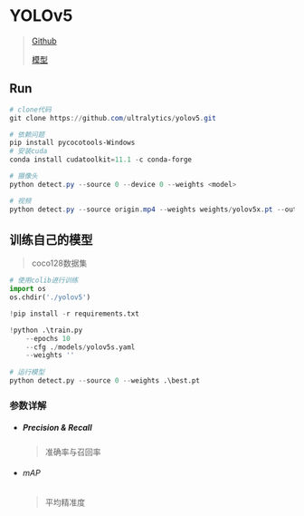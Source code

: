<!-- 
title: A1-YOLOv5
sort: 
--> 

# YOLOv5

> [Github](https://github.com/ultralytics/yolov5)
>
> [模型](https://github.com/ultralytics/yolov5/releases)

## Run

```powershell
# clone代码
git clone https://github.com/ultralytics/yolov5.git

# 依赖问题
pip install pycocotools-Windows
# 安装cuda
conda install cudatoolkit=11.1 -c conda-forge

# 摄像头
python detect.py --source 0 --device 0 --weights <model>

# 视频
python detect.py --source origin.mp4 --weights weights/yolov5x.pt --output.mp4
```

## 训练自己的模型

> coco128数据集

```python
# 使用colib进行训练
import os
os.chdir('./yolov5')

!pip install -r requirements.txt

!python .\train.py
	--epochs 10
	--cfg ./models/yolov5s.yaml
	--weights ''
    
# 运行模型
python detect.py --source 0 --weights .\best.pt
```

### 参数详解

- ##### Precision & Recall

  > 准确率与召回率

- ###### mAP

  > 平均精准度